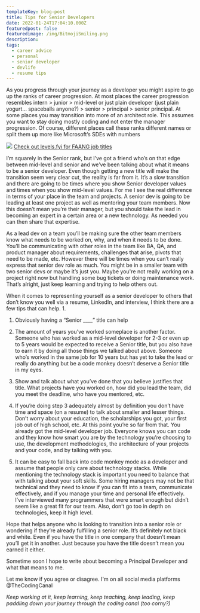 ```yaml
---
templateKey: blog-post
title: Tips for Senior Developers
date: 2022-01-24T17:04:10.000Z
featuredpost: false
featuredimage: /img/BitmojiSmiling.png
description: 
tags:
  - career advice
  - personal
  - senior developer
  - devlife
  - resume tips
---
```


As you progress through your journey as a developer you might aspire to go up the ranks of career progression. At most places the career progression resembles intern > junior > mid-level or just plain developer (just plain yogurt… spaceballs anyone?) > senior > principal > senior principal. At some places you may transition into more of an architect role. This assumes you want to stay doing mostly coding and not enter the manager progression. Of course, different places call these ranks different names or split them up more like Microsoft’s SDEs with numbers 

![](https://i.imgur.com/4V537D7.png)
[Check out levels.fyi for FAANG job titles](https://www.levels.fyi/?compare=Google,Facebook,Microsoft&track=Software%20Engineer)

I’m squarely in the Senior rank, but I’ve got a friend who’s on that edge between mid-level and senior and we’ve been talking about what it means to be a senior developer. Even though getting a new title will make the transition seem very clear cut, the reality is far from it. It’s a slow transition and there are going to be times where you show Senior developer values and times when you show mid-level values. For me I see the real difference in terms of your place in the team and projects. A senior dev is going to be leading at least one project as well as mentoring your team members. Now this doesn’t mean you’re their manager, but you should take the lead in becoming an expert in a certain area or a new technology. As needed you can then share that expertise.

As a lead dev on a team you’ll be making sure the other team members know what needs to be worked on, why, and when it needs to be done. You’ll be communicating with other roles in the team like BA, QA, and product manager about requirements, challenges that arise, pivots that need to be made, etc. However there will be times when you can’t really express that senior dev role as much. You might be in a smaller team with two senior devs or maybe it’s just you. Maybe you're not really working on a project right now but handling some bug tickets or doing maintenance work. That’s alright, just keep learning and trying to help others out.

When it comes to representing yourself as a senior developer to others that don’t know you well via a resume, LinkedIn, and interview, I think there are a few tips that can help. 1.

1.  Obviously having a “Senior ____” title can help
    
2.  The amount of years you’ve worked someplace is another factor. Someone who has worked as a mid-level developer for 2-3 or even up to 5 years would be expected to receive a Senior title, but you also have to earn it by doing all those things we talked about above. Someone who’s worked in the same job for 10 years but has yet to take the lead or really do anything but be a code monkey doesn’t deserve a Senior title in my eyes.
    
3.  Show and talk about what you’ve done that you believe justifies that title. What projects have you worked on, how did you lead the team, did you meet the deadline, who have you mentored, etc.
    
4.  If you’re doing step 3 adequately almost by definition you don’t have time and space (on a resume) to talk about smaller and lesser things. Don’t worry about your education, the scholarships you got, your first job out of high school, etc. At this point you’re so far from that. You already got the mid-level developer job. Everyone knows you can code and they know how smart you are by the technology you’re choosing to use, the development methodologies, the architecture of your projects and your code, and by talking with you.
    
5.  It can be easy to fall back into code monkey mode as a developer and assume that people only care about technology stacks. While mentioning the technology stack is important you need to balance that with talking about your soft skills. Some hiring managers may not be that technical and they need to know if you can fit into a team, communicate effectively, and if you manage your time and personal life effectively. I’ve interviewed many programmers that were smart enough but didn’t seem like a great fit for our team. Also, don’t go too in depth on technologies, keep it high level.
    

Hope that helps anyone who is looking to transition into a senior role or wondering if they’re already fulfilling a senior role. It’s definitely not black and white. Even if you have the title in one company that doesn’t mean you’ll get it in another. Just because you have the title doesn’t mean you earned it either.

Sometime soon I hope to write about becoming a Principal Developer and what that means to me.

Let me know if you agree or disagree. I'm on all social media platforms @TheCodingCanal

*Keep working at it, keep learning, keep teaching, keep leading, keep paddling down your journey through the coding canal (too corny?)*
